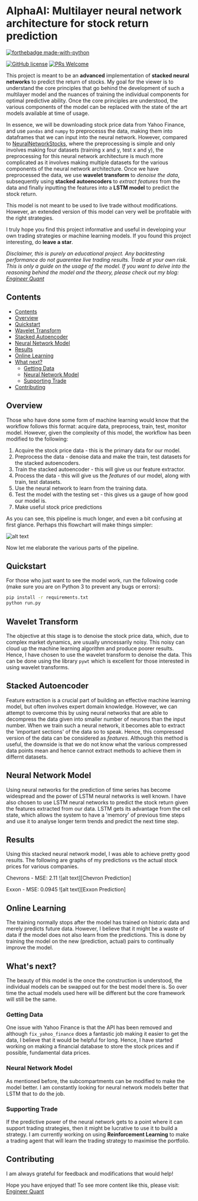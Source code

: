 # AlphaAI: Multilayer neural network architecture for stock return prediction
[![forthebadge made-with-python](https://ForTheBadge.com/images/badges/made-with-python.svg)](https://www.python.org/)

[![GitHub license](https://img.shields.io/badge/License-MIT-brightgreen.svg?style=flat-square)](https://github.com/VivekPa/AlphaAI/blob/master/LICENSE) [![PRs Welcome](https://img.shields.io/badge/PRs-welcome-brightgreen.svg?style=flat-square)](http://makeapullrequest.com)

This project is meant to be an **advanced** implementation of **stacked neural networks** to predict the return of stocks. My goal for the viewer is to understand the core principles that go behind the development of such a multilayer model and the nuances of training the individual components for optimal predictive ability. Once the core principles are understood, the various components of the model can be replaced with the state of the art models available at time of usage. 

In essence, we will be downloading stock price data from Yahoo Finance, and use `pandas` and `numpy` to preprocesss the data, making them into dataframes that we can input into the neural network. However, compared to [NeuralNetworkStocks](https://github.com/VivekPa/NeuralNetworkStocks), where the preprocessing is simple and only involves making four datasets (training x and y, test x and y), the preprocessing for this neural network architecture is much more complicated as it involves making multiple datasets for the various components of the neural network architecture. Once we have preprocessed the data, we use **wavelet transform** to *denoise the data*, subsequently using **stacked autoencoders** to *extract features* from the data and finally inputting the features into a **LSTM model** to predict the stock return. 

This model is not meant to be used to live trade without modifications. However, an extended version of this model can very well be profitable with the right strategies. 

I truly hope you find this project informative and useful in developing your own trading strategies or machine learning models. If you found this project interesting, do **leave a star**.

*Disclaimer, this is purely an educational project. Any backtesting performance do not guarentee live trading results. Trade at your own risk.*
*This is only a guide on the usage of the model. If you want to delve into the reasoning behind the model and the theory, please check out my blog: [Engineer Quant](https://medium.com/engineer-quant)*

## Contents
- [Contents](#contents)
- [Overview](#overview)
- [Quickstart](#quickstart)
- [Wavelet Transform](#wavelet-transform)
- [Stacked Autoencoder](#stacked-autoencoder)
- [Neural Network Model](#neural-network-model)
- [Results](#results)
- [Online Learning](#online-learning)
- [What next?](#what-next?)
  - [Getting Data](#getting-data)
  - [Neural Network Model](#neural-network-model)
  - [Supporting Trade](#supporting-trade)
- [Contributing](#contributing)

## Overview

Those who have done some form of machine learning would know that the workflow follows this format: acquire data, preprocess, train, test, monitor model. However, given the complexity of this model, the workflow has been modified to the following:

1. Acquire the stock price data - this is the primary data for our model.
2. Preprocess the data - denoise data and make the train, test datasets for the stacked autoencoders.
3. Train the stacked autoencoder - this will give us our feature extractor.
4. Process the data - this will give us the *features* of our model, along with train, test datasets.
5. Use the neural network to learn from the training data.
6. Test the model with the testing set - this gives us a gauge of how good our model is.
7. Make useful stock price predictions 

As you can see, this pipeline is much longer, and even a bit confusing at first glance. Perhaps this flowchart will make things simpler:

![alt text][flowchart]

[flowchart]: https://engfinance.files.wordpress.com/2018/10/alphaai_diagram_final.png "Pipeline Flowchart"

Now let me elaborate the various parts of the pipeline.

## Quickstart

For those who just want to see the model work, run the following code (make sure you are on Python 3 to prevent any bugs or errors):

```bash
pip install -r requirements.txt
python run.py
```
## Wavelet Transform

The objective at this stage is to denoise the stock price data, which, due to complex market dynamics, are usually unncessarily noisy. This noisy can cloud up the machine learning algorithm and produce poorer results. Hence, I have chosen to use the wavelet transform to denoise the data. This can be done using the library `pywt` which is excellent for those interested in using wavelet transforms. 

## Stacked Autoencoder

Feature extraction is a crucial part of building an effective machine learning model, but often involves expert domain knowledge. However, we can attempt to overcome this by using neural networks that are able to decompress the data given into smaller number of neurons than the input number. When we train such a neural network, it becomes able to extract the 'important sections' of the data so to speak. Hence, this compressed version of the data can be considered as *features*. Although this method is useful, the downside is that we do not know what the various compressed data points mean and hence cannot extract methods to achieve them in differnt datasets. 

## Neural Network Model

Using neural networks for the prediction of time series has become widespread and the power of LSTM neural networks is well known. I have also chosen to use LSTM neural networks to predict the stock return given the features extracted from our data. LSTM gets its advantage from the cell state, which allows the system to have a 'memory' of previous time steps and use it to analyse longer term trends and predict the next time step. 

## Results

Using this stacked neural network model, I was able to achieve pretty good results. The following are graphs of my predictions vs the actual stock prices for various companies.

Chevrons - MSE: 2.11
![alt text][Chevron Prediction]

[flowchart]: https://engfinance.files.wordpress.com/2018/10/cvx-prices.png "Chevron Prediction"

Exxon - MSE: 0.0945
![alt text][Exxon Prediction]

[flowchart]: https://engfinance.files.wordpress.com/2018/10/xom-prices.png "Exxon Prediction"

## Online Learning

The training normally stops after the model has trained on historic data and merely predicts future data. However, I believe that it might be a waste of data if the model does not also learn from the predictions. This is done by training the model on the new (prediction, actual) pairs to continually improve the model. 

## What's next?

The beauty of this model is the once the construction is understood, the individual models can be swapped out for the best model there is. So over time the actual models used here will be different but the core framework will still be the same. 

### Getting Data

One issue with Yahoo Finance is that the API has been removed and although `fix_yahoo_finance` does a fantastic job making it easier to get the data, I believe that it would be helpful for long. Hence, I have started working on making a financial database to store the stock prices and if possible, fundamental data prices. 

### Neural Network Model

As mentioned before, the subcompartments can be modified to make the model better. I am constantly looking for neural network models better that LSTM that to do the job. 

### Supporting Trade

If the predictive power of the neural network gets to a point where it can support trading strategies, then it might be lucrative to use it to build a strategy. I am currently working on using **Reinforcement Learning** to make a trading agent that will learn the trading strategy to maximise the portfolio. 

## Contributing

I am always grateful for feedback and modifications that would help! 

Hope you have enjoyed that! To see more content like this, please visit: [Engineer Quant](https://medium.com/engineer-quant)
